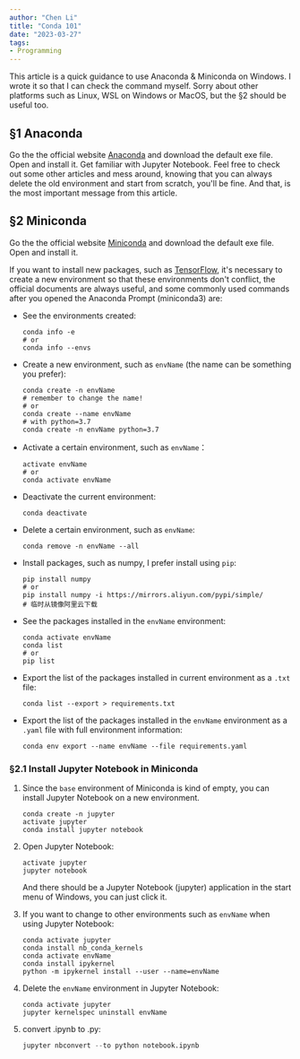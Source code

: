 ```yaml
---
author: "Chen Li"
title: "Conda 101"
date: "2023-03-27"
tags: 
- Programming
---
```


This article is a quick guidance to use Anaconda & Miniconda on Windows. I wrote it so that I can check the command myself. Sorry about other platforms such as Linux, WSL on Windows or MacOS, but the §2 should be useful too.

## §1 Anaconda

Go the the official website [Anaconda](https://www.anaconda.com/) and download the default exe file. Open and install it. Get familiar with Jupyter Notebook. Feel free to check out some other articles and mess around, knowing that you can always delete the old environment and start from scratch, you'll be fine. And that, is the most important message from this article.

## §2 Miniconda

Go the the official website [Miniconda](https://docs.conda.io/en/latest/miniconda.html) and download the default exe file. Open and install it.

If you want to install new packages, such as [TensorFlow](https://docs.anaconda.com/anaconda/user-guide/tasks/tensorflow/), it's necessary to create a new environment so that these environments don't conflict, the official documents are always useful, and some commonly used commands after you opened the Anaconda Prompt (miniconda3) are:

- See the environments created:

    ```Shell
    conda info -e
    # or
    conda info --envs
    ```

- Create a new environment, such as `envName` (the name can be something you prefer):

    ```Shell
    conda create -n envName
    # remember to change the name!
    # or
    conda create --name envName
    # with python=3.7
    conda create -n envName python=3.7
    ```

- Activate a certain environment, such as `envName`：

	```Shell
    activate envName
    # or
    conda activate envName
    ```

- Deactivate the current environment:

	```Shell
    conda deactivate
    ```

- Delete a certain environment, such as `envName`:

	```Shell
    conda remove -n envName --all
    ```

- Install packages, such as numpy, I prefer install using `pip`:

	```Shell
    pip install numpy
    # or
    pip install numpy -i https://mirrors.aliyun.com/pypi/simple/
    # 临时从镜像阿里云下载
    ```

- See the packages installed in the `envName` environment:

	```Shell
    conda activate envName
    conda list
    # or
    pip list
    ```

- Export the list of the packages installed in current environment as a `.txt` file:

	```Shell
    conda list --export > requirements.txt
    ```

- Export the list of the packages installed in the `envName` environment as a `.yaml` file with full environment information:

	```Shell
    conda env export --name envName --file requirements.yaml
    ```

### §2.1 Install Jupyter Notebook in Miniconda

1. Since the `base` environment of Miniconda is kind of empty, you can install Jupyter Notebook on a new environment.

	```Shell
    conda create -n jupyter
    activate jupyter
    conda install jupyter notebook
    ```

2. Open Jupyter Notebook:

	```Shell
    activate jupyter
    jupyter notebook
    ```

	And there should be a Jupyter Notebook (jupyter) application in the start menu of Windows, you can just click it.

3. If you want to change to other environments such as `envName` when using Jupyter Notebook:

	```Shell
    conda activate jupyter
    conda install nb_conda_kernels
    conda activate envName
    conda install ipykernel
    python -m ipykernel install --user --name=envName
    ```

4. Delete the `envName` environment in Jupyter Notebook:

	```Shell
    conda activate jupyter
    jupyter kernelspec uninstall envName
    ```

5. convert .ipynb to .py:

    ```python
    jupyter nbconvert --to python notebook.ipynb
    ```